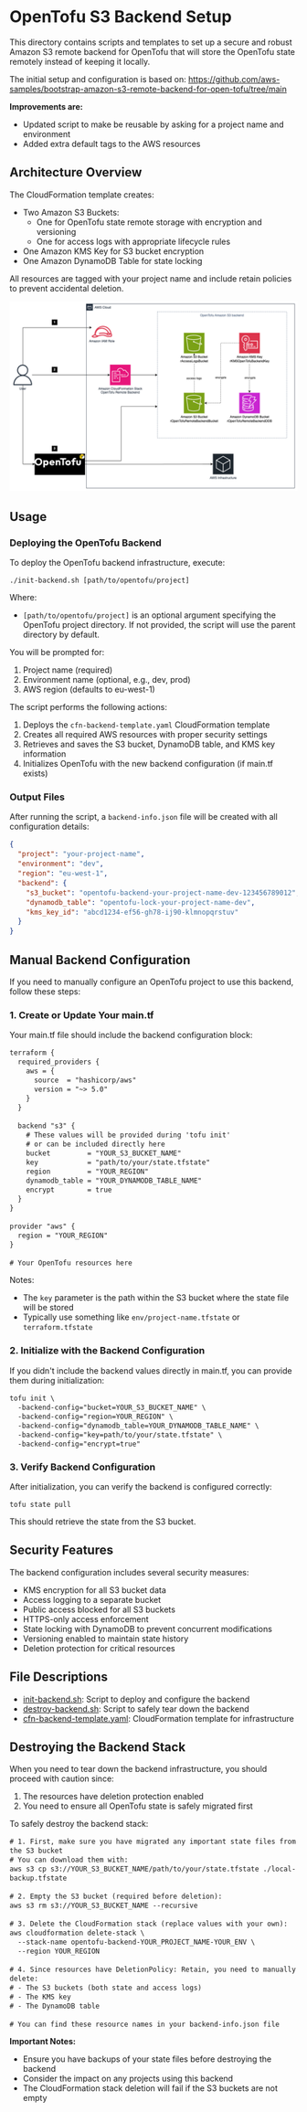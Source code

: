 # OpenTofu S3 Backend Setup

This directory contains scripts and templates to set up a secure and robust Amazon S3 remote backend for OpenTofu that will store the OpenTofu state remotely instead of keeping it locally.

The initial setup and configuration is based on: https://github.com/aws-samples/bootstrap-amazon-s3-remote-backend-for-open-tofu/tree/main

**Improvements are:**
* Updated script to make be reusable by asking for a project name and environment
* Added extra default tags to the AWS resources

## Architecture Overview

The CloudFormation template creates:

* Two Amazon S3 Buckets: 
    * One for OpenTofu state remote storage with encryption and versioning
    * One for access logs with appropriate lifecycle rules
* One Amazon KMS Key for S3 bucket encryption
* One Amazon DynamoDB Table for state locking

All resources are tagged with your project name and include retain policies to prevent accidental deletion.

![backend-overview.png](backend-overview.png)

## Usage

### Deploying the OpenTofu Backend

To deploy the OpenTofu backend infrastructure, execute:

```shell
./init-backend.sh [path/to/opentofu/project]
```

Where:
- `[path/to/opentofu/project]` is an optional argument specifying the OpenTofu project directory. If not provided, the script will use the parent directory by default.

You will be prompted for:
1. Project name (required)
2. Environment name (optional, e.g., dev, prod)
3. AWS region (defaults to eu-west-1)

The script performs the following actions:

1. Deploys the `cfn-backend-template.yaml` CloudFormation template
2. Creates all required AWS resources with proper security settings
3. Retrieves and saves the S3 bucket, DynamoDB table, and KMS key information
4. Initializes OpenTofu with the new backend configuration (if main.tf exists)

### Output Files

After running the script, a `backend-info.json` file will be created with all configuration details:

```json
{
  "project": "your-project-name",
  "environment": "dev",
  "region": "eu-west-1",
  "backend": {
    "s3_bucket": "opentofu-backend-your-project-name-dev-123456789012",
    "dynamodb_table": "opentofu-lock-your-project-name-dev",
    "kms_key_id": "abcd1234-ef56-gh78-ij90-klmnopqrstuv"
  }
}
```

## Manual Backend Configuration

If you need to manually configure an OpenTofu project to use this backend, follow these steps:

### 1. Create or Update Your main.tf

Your main.tf file should include the backend configuration block:

```hcl
terraform {
  required_providers {
    aws = {
      source  = "hashicorp/aws"
      version = "~> 5.0"
    }
  }
  
  backend "s3" {
    # These values will be provided during 'tofu init'
    # or can be included directly here
    bucket         = "YOUR_S3_BUCKET_NAME"
    key            = "path/to/your/state.tfstate"
    region         = "YOUR_REGION"
    dynamodb_table = "YOUR_DYNAMODB_TABLE_NAME"
    encrypt        = true
  }
}

provider "aws" {
  region = "YOUR_REGION"
}

# Your OpenTofu resources here
```

Notes:
- The `key` parameter is the path within the S3 bucket where the state file will be stored
- Typically use something like `env/project-name.tfstate` or `terraform.tfstate`

### 2. Initialize with the Backend Configuration

If you didn't include the backend values directly in main.tf, you can provide them during initialization:

```shell
tofu init \
  -backend-config="bucket=YOUR_S3_BUCKET_NAME" \
  -backend-config="region=YOUR_REGION" \
  -backend-config="dynamodb_table=YOUR_DYNAMODB_TABLE_NAME" \
  -backend-config="key=path/to/your/state.tfstate" \
  -backend-config="encrypt=true"
```

### 3. Verify Backend Configuration

After initialization, you can verify the backend is configured correctly:

```shell
tofu state pull
```

This should retrieve the state from the S3 bucket.

## Security Features

The backend configuration includes several security measures:

- KMS encryption for all S3 bucket data
- Access logging to a separate bucket
- Public access blocked for all S3 buckets
- HTTPS-only access enforcement
- State locking with DynamoDB to prevent concurrent modifications
- Versioning enabled to maintain state history
- Deletion protection for critical resources

## File Descriptions

* [init-backend.sh](init-backend.sh): Script to deploy and configure the backend
* [destroy-backend.sh](destroy-backend.sh): Script to safely tear down the backend
* [cfn-backend-template.yaml](cfn-backend-template.yaml): CloudFormation template for infrastructure

## Destroying the Backend Stack

When you need to tear down the backend infrastructure, you should proceed with caution since:
1. The resources have deletion protection enabled
2. You need to ensure all OpenTofu state is safely migrated first

To safely destroy the backend stack:

```shell
# 1. First, make sure you have migrated any important state files from the S3 bucket
# You can download them with:
aws s3 cp s3://YOUR_S3_BUCKET_NAME/path/to/your/state.tfstate ./local-backup.tfstate

# 2. Empty the S3 bucket (required before deletion):
aws s3 rm s3://YOUR_S3_BUCKET_NAME --recursive

# 3. Delete the CloudFormation stack (replace values with your own):
aws cloudformation delete-stack \
  --stack-name opentofu-backend-YOUR_PROJECT_NAME-YOUR_ENV \
  --region YOUR_REGION

# 4. Since resources have DeletionPolicy: Retain, you need to manually delete:
# - The S3 buckets (both state and access logs)
# - The KMS key
# - The DynamoDB table

# You can find these resource names in your backend-info.json file
```

**Important Notes:**
- Ensure you have backups of your state files before destroying the backend
- Consider the impact on any projects using this backend
- The CloudFormation stack deletion will fail if the S3 buckets are not empty
